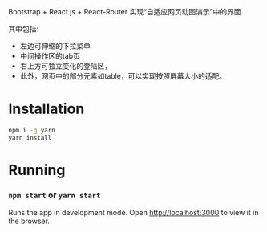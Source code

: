 Bootstrap + React.js + React-Router 
实现“自适应网页动图演示”中的界面.

其中包括:
- 左边可伸缩的下拉菜单
- 中间操作区的tab页
- 右上方可独立变化的登陆区，
- 此外，网页中的部分元素如table，可以实现按照屏幕大小的适配。

# Installation

```bash
npm i -g yarn
yarn install
```

# Running

### `npm start` or `yarn start`

Runs the app in development mode.
Open [http://localhost:3000](http://localhost:3000/) to view it in the browser.
